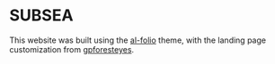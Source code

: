 # SUBSEA

This website was built using the [al-folio](https://alshedivat.github.io/al-folio/) theme, with the landing page customization from [gpforesteyes](https://gpforesteyes.github.io). 


